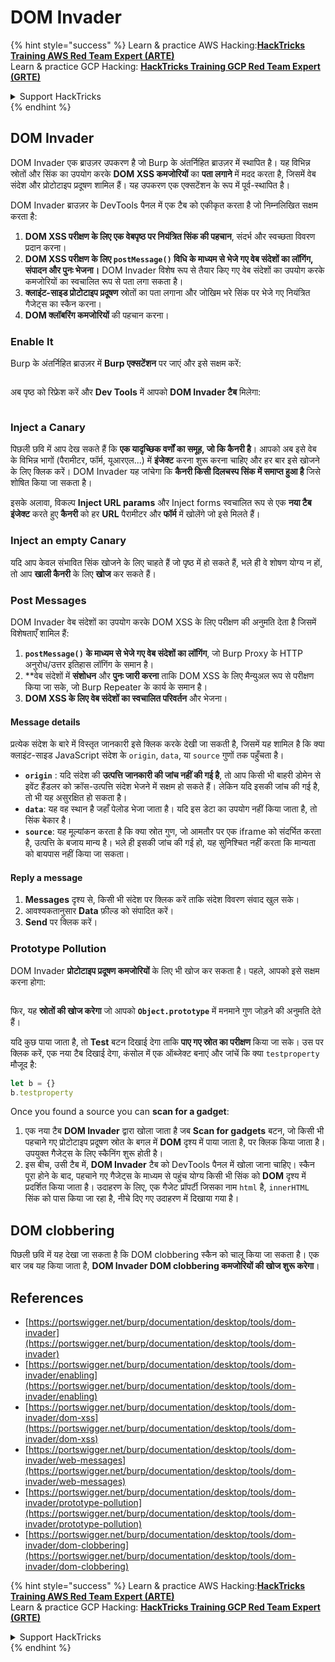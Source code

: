 # DOM Invader

{% hint style="success" %}
Learn & practice AWS Hacking:<img src="/.gitbook/assets/arte.png" alt="" data-size="line">[**HackTricks Training AWS Red Team Expert (ARTE)**](https://training.hacktricks.xyz/courses/arte)<img src="/.gitbook/assets/arte.png" alt="" data-size="line">\
Learn & practice GCP Hacking: <img src="/.gitbook/assets/grte.png" alt="" data-size="line">[**HackTricks Training GCP Red Team Expert (GRTE)**<img src="/.gitbook/assets/grte.png" alt="" data-size="line">](https://training.hacktricks.xyz/courses/grte)

<details>

<summary>Support HackTricks</summary>

* Check the [**subscription plans**](https://github.com/sponsors/carlospolop)!
* **Join the** 💬 [**Discord group**](https://discord.gg/hRep4RUj7f) or the [**telegram group**](https://t.me/peass) or **follow** us on **Twitter** 🐦 [**@hacktricks\_live**](https://twitter.com/hacktricks\_live)**.**
* **Share hacking tricks by submitting PRs to the** [**HackTricks**](https://github.com/carlospolop/hacktricks) and [**HackTricks Cloud**](https://github.com/carlospolop/hacktricks-cloud) github repos.

</details>
{% endhint %}

## DOM Invader

DOM Invader एक ब्राउज़र उपकरण है जो Burp के अंतर्निहित ब्राउज़र में स्थापित है। यह विभिन्न स्रोतों और सिंक का उपयोग करके **DOM XSS कमजोरियों** का **पता लगाने** में मदद करता है, जिसमें वेब संदेश और प्रोटोटाइप प्रदूषण शामिल हैं। यह उपकरण एक एक्सटेंशन के रूप में पूर्व-स्थापित है।

DOM Invader ब्राउज़र के DevTools पैनल में एक टैब को एकीकृत करता है जो निम्नलिखित सक्षम करता है:

1. **DOM XSS परीक्षण के लिए एक वेबपृष्ठ पर नियंत्रित सिंक की पहचान**, संदर्भ और स्वच्छता विवरण प्रदान करना।
2. **DOM XSS परीक्षण के लिए `postMessage()` विधि के माध्यम से भेजे गए वेब संदेशों का लॉगिंग, संपादन और पुनः भेजना।** DOM Invader विशेष रूप से तैयार किए गए वेब संदेशों का उपयोग करके कमजोरियों का स्वचालित रूप से पता लगा सकता है।
3. **क्लाइंट-साइड प्रोटोटाइप प्रदूषण** स्रोतों का पता लगाना और जोखिम भरे सिंक पर भेजे गए नियंत्रित गैजेट्स का स्कैन करना।
4. **DOM क्लॉबरिंग कमजोरियों** की पहचान करना।

### Enable It

Burp के अंतर्निहित ब्राउज़र में **Burp एक्सटेंशन** पर जाएं और इसे सक्षम करें:

<figure><img src="../../.gitbook/assets/image (1129).png" alt=""><figcaption></figcaption></figure>

अब पृष्ठ को रिफ्रेश करें और **Dev Tools** में आपको **DOM Invader टैब** मिलेगा:

<figure><img src="../../.gitbook/assets/image (695).png" alt=""><figcaption></figcaption></figure>

### Inject a Canary

पिछली छवि में आप देख सकते हैं कि **एक यादृच्छिक वर्णों का समूह, जो कि कैनरी है**। आपको अब इसे वेब के विभिन्न भागों (पैरामीटर, फॉर्म, यूआरएल...) में **इंजेक्ट** करना शुरू करना चाहिए और हर बार इसे खोजने के लिए क्लिक करें। DOM Invader यह जांचेगा कि **कैनरी किसी दिलचस्प सिंक में समाप्त हुआ है** जिसे शोषित किया जा सकता है।

इसके अलावा, विकल्प **Inject URL params** और Inject forms स्वचालित रूप से एक **नया टैब** **इंजेक्ट** करते हुए **कैनरी** को हर **URL** पैरामीटर और **फॉर्म** में खोलेंगे जो इसे मिलते हैं।

### Inject an empty Canary

यदि आप केवल संभावित सिंक खोजने के लिए चाहते हैं जो पृष्ठ में हो सकते हैं, भले ही वे शोषण योग्य न हों, तो आप **खाली कैनरी** के लिए **खोज** कर सकते हैं।

### Post Messages

DOM Invader वेब संदेशों का उपयोग करके DOM XSS के लिए परीक्षण की अनुमति देता है जिसमें विशेषताएँ शामिल हैं:

1. **`postMessage()` के माध्यम से भेजे गए वेब संदेशों का लॉगिंग**, जो Burp Proxy के HTTP अनुरोध/उत्तर इतिहास लॉगिंग के समान है।
2. **वेब संदेशों में **संशोधन** और **पुनः जारी करना** ताकि DOM XSS के लिए मैन्युअल रूप से परीक्षण किया जा सके, जो Burp Repeater के कार्य के समान है।
3. **DOM XSS के लिए वेब संदेशों का स्वचालित परिवर्तन** और भेजना।

#### Message details

प्रत्येक संदेश के बारे में विस्तृत जानकारी इसे क्लिक करके देखी जा सकती है, जिसमें यह शामिल है कि क्या क्लाइंट-साइड JavaScript संदेश के `origin`, `data`, या `source` गुणों तक पहुँचता है।

* **`origin`** : यदि संदेश की **उत्पत्ति जानकारी की जांच नहीं की गई है**, तो आप किसी भी बाहरी डोमेन से इवेंट हैंडलर को क्रॉस-उत्पत्ति संदेश भेजने में सक्षम हो सकते हैं। लेकिन यदि इसकी जांच की गई है, तो भी यह असुरक्षित हो सकता है।
* **`data`**: यह वह स्थान है जहाँ पेलोड भेजा जाता है। यदि इस डेटा का उपयोग नहीं किया जाता है, तो सिंक बेकार है।
* **`source`**: यह मूल्यांकन करता है कि क्या स्रोत गुण, जो आमतौर पर एक iframe को संदर्भित करता है, उत्पत्ति के बजाय मान्य है। भले ही इसकी जांच की गई हो, यह सुनिश्चित नहीं करता कि मान्यता को बायपास नहीं किया जा सकता।

#### Reply a message

1. **Messages** दृश्य से, किसी भी संदेश पर क्लिक करें ताकि संदेश विवरण संवाद खुल सके।
2. आवश्यकतानुसार **Data** फ़ील्ड को संपादित करें।
3. **Send** पर क्लिक करें।

### Prototype Pollution

DOM Invader **प्रोटोटाइप प्रदूषण कमजोरियों** के लिए भी खोज कर सकता है। पहले, आपको इसे सक्षम करना होगा:

<figure><img src="../../.gitbook/assets/image (1026).png" alt=""><figcaption></figcaption></figure>

फिर, यह **स्रोतों की खोज करेगा** जो आपको **`Object.prototype`** में मनमाने गुण जोड़ने की अनुमति देते हैं।

यदि कुछ पाया जाता है, तो **Test** बटन दिखाई देगा ताकि **पाए गए स्रोत का परीक्षण** किया जा सके। उस पर क्लिक करें, एक नया टैब दिखाई देगा, कंसोल में एक ऑब्जेक्ट बनाएं और जांचें कि क्या `testproperty` मौजूद है:
```javascript
let b = {}
b.testproperty
```
Once you found a source you can **scan for a gadget**:

1. एक नया टैब **DOM Invader** द्वारा खोला जाता है जब **Scan for gadgets** बटन, जो किसी भी पहचाने गए प्रोटोटाइप प्रदूषण स्रोत के बगल में **DOM** दृश्य में पाया जाता है, पर क्लिक किया जाता है। उपयुक्त गैजेट्स के लिए स्कैनिंग शुरू होती है।
2. इस बीच, उसी टैब में, **DOM Invader** टैब को DevTools पैनल में खोला जाना चाहिए। स्कैन पूरा होने के बाद, पहचाने गए गैजेट्स के माध्यम से पहुंच योग्य किसी भी सिंक को **DOM** दृश्य में प्रदर्शित किया जाता है। उदाहरण के लिए, एक गैजेट प्रॉपर्टी जिसका नाम `html` है, `innerHTML` सिंक को पास किया जा रहा है, नीचे दिए गए उदाहरण में दिखाया गया है।

## DOM clobbering

पिछली छवि में यह देखा जा सकता है कि DOM clobbering स्कैन को चालू किया जा सकता है। एक बार जब यह किया जाता है, **DOM Invader DOM clobbering कमजोरियों की खोज शुरू करेगा**।

## References

* [https://portswigger.net/burp/documentation/desktop/tools/dom-invader](https://portswigger.net/burp/documentation/desktop/tools/dom-invader)
* [https://portswigger.net/burp/documentation/desktop/tools/dom-invader/enabling](https://portswigger.net/burp/documentation/desktop/tools/dom-invader/enabling)
* [https://portswigger.net/burp/documentation/desktop/tools/dom-invader/dom-xss](https://portswigger.net/burp/documentation/desktop/tools/dom-invader/dom-xss)
* [https://portswigger.net/burp/documentation/desktop/tools/dom-invader/web-messages](https://portswigger.net/burp/documentation/desktop/tools/dom-invader/web-messages)
* [https://portswigger.net/burp/documentation/desktop/tools/dom-invader/prototype-pollution](https://portswigger.net/burp/documentation/desktop/tools/dom-invader/prototype-pollution)
* [https://portswigger.net/burp/documentation/desktop/tools/dom-invader/dom-clobbering](https://portswigger.net/burp/documentation/desktop/tools/dom-invader/dom-clobbering)

{% hint style="success" %}
Learn & practice AWS Hacking:<img src="/.gitbook/assets/arte.png" alt="" data-size="line">[**HackTricks Training AWS Red Team Expert (ARTE)**](https://training.hacktricks.xyz/courses/arte)<img src="/.gitbook/assets/arte.png" alt="" data-size="line">\
Learn & practice GCP Hacking: <img src="/.gitbook/assets/grte.png" alt="" data-size="line">[**HackTricks Training GCP Red Team Expert (GRTE)**<img src="/.gitbook/assets/grte.png" alt="" data-size="line">](https://training.hacktricks.xyz/courses/grte)

<details>

<summary>Support HackTricks</summary>

* Check the [**subscription plans**](https://github.com/sponsors/carlospolop)!
* **Join the** 💬 [**Discord group**](https://discord.gg/hRep4RUj7f) or the [**telegram group**](https://t.me/peass) or **follow** us on **Twitter** 🐦 [**@hacktricks\_live**](https://twitter.com/hacktricks\_live)**.**
* **Share hacking tricks by submitting PRs to the** [**HackTricks**](https://github.com/carlospolop/hacktricks) and [**HackTricks Cloud**](https://github.com/carlospolop/hacktricks-cloud) github repos.

</details>
{% endhint %}
